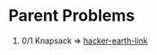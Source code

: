 # Parent Problems

1) 0/1 Knapsack => [hacker-earth-link](https://www.hackerearth.com/practice/algorithms/dynamic-programming/introduction-to-dynamic-programming-1/practice-problems/algorithm/knapsack-with-large-weights-33a2433a/)

